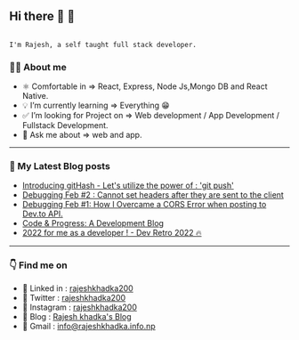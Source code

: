 ## Hi there 👋 👋

```

I'm Rajesh, a self taught full stack developer.

```

### 👨‍💻 About me

- ⚛️ Comfortable in => React, Express, Node Js,Mongo DB and React Native.
- 💡 I’m currently learning => Everything 😁
- ✅ I’m looking for Project on => Web development / App Development / Fullstack Development.
- 💬 Ask me about => web and app.

--------------------------------------------------------

### 📗 My Latest Blog posts

<!-- BLOG-POST-LIST:START -->
- [Introducing gitHash - Let&#39;s utilize the power of : &#39;git push&#39;](https://rajeshkhadka.hashnode.dev/introducing-githash-lets-utilize-the-power-of-git-push)
- [Debugging Feb #2 : Cannot set headers after they are sent to the client](https://rajeshkhadka.hashnode.dev/debugging-feb-2-cannot-set-headers-after-they-are-sent-to-the-client)
- [Debugging Feb #1: How I Overcame a CORS Error when posting to Dev.to API.](https://rajeshkhadka.hashnode.dev/debugging-feb-1-how-i-overcame-a-cors-error-when-posting-to-devto-api)
- [Code &amp; Progress: A Development Blog](https://rajeshkhadka.hashnode.dev/code-progress-a-development-blog)
- [2022 for me as a developer ! - Dev Retro 2022 🔥](https://rajeshkhadka.hashnode.dev/2022-for-me-as-a-developer-dev-retro-2022)
<!-- BLOG-POST-LIST:END -->
--------------------------------------------------
 

### 👇 Find me on

- 🔗 Linked in : <a  target="_blank" href = "https://www.linkedin.com/in/rajeshkhadka200"> rajeshkhadka200 </a>
- 🔗 Twitter : <a  target="_blank" href = "https://www.twitter.com/rajeshkhadka200"> rajeshkhadka200 </a>
- 🔗 Instagram : <a target="_blank" href = "https://www.instagram.com/rajeshkhadka200"> rajeshkhadka200 </a>
- 🔗 Blog : <a target="_blank" href = "https://blog.rajeshkhadka.info.np/"> Rajesh khadka's Blog </a>
- 🔗 Gmail : info@rajeshkhadka.info.np
